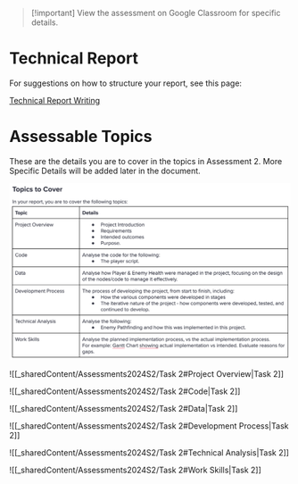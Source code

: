 
> [!important] View the assessment on Google Classroom for specific details.

# Technical Report

For suggestions on how to structure your report, see this page:

[Technical Report Writing](_sharedContent/technicalReportWriting.md)

# Assessable Topics 

These are the details you are to cover in the topics in Assessment 2. More Specific Details will be added later in the document.

![assessment2Topics](ISD/2%20-%20Digital%20Applications/2024S2/_images/assessment2Topics.png)

![[_sharedContent/Assessments2024S2/Task 2#Project Overview|Task 2]]

![[_sharedContent/Assessments2024S2/Task 2#Code|Task 2]]

![[_sharedContent/Assessments2024S2/Task 2#Data|Task 2]]

![[_sharedContent/Assessments2024S2/Task 2#Development Process|Task 2]]



![[_sharedContent/Assessments2024S2/Task 2#Technical Analysis|Task 2]]



![[_sharedContent/Assessments2024S2/Task 2#Work Skills|Task 2]]
